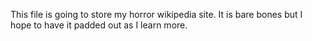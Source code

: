 This file is going to store my horror wikipedia site. It is bare bones but I hope to have it padded out as I learn more.